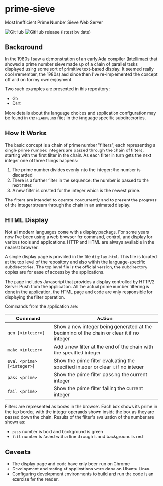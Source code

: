# prime-sieve

Most Inefficient Prime Number Sieve Web Server

![GitHub](https://img.shields.io/github/license/madkins23/prime-sieve)
![GitHub release (latest by date)](https://img.shields.io/github/v/release/madkins23/prime-sieve)


## Background

In the 1980s I saw a demonstration of an early Ada compiler
([Intellimac](https://www.computerhistory.org/collections/catalog/102743800))
that showed  a prime number sieve made up of a chain of parallel tasks
displayed using some sort of primitive text-based display.
It seemed really cool (remember, the 1980s) and since then I've
re-implemented the concept off and on for my own enjoyment.

Two such examples are presented in this repository:

* Go
* Dart

More details about the language choices and application configuration
may be found in the `README.md` files in the language specific subdirectories.

## How It Works

The basic concept is a chain of prime number "filters",
each representing a single prime number.
Integers are passed through the chain of filters,
starting with the first filter in the chain.
As each filter in turn gets the next integer one of three things happens:
 
1. The prime number divides evenly into the integer: the number is discarded.
2. There is a further filter in the sequence: the number is passed to the next filter.
3. A new filter is created for the integer which is the newest prime.

The filters are intended to operate concurrently and
to present the progress of the integer stream through the chain
in an animated display.

## HTML Display

Not all modern languages come with a display package.
For some years now I've been using a web browser for
command, control, and display for various tools and applications.
HTTP and HTML are always available in the nearest browser.

A single display page is provided in the file `display.html`.
This file is located at the top level of the repository and also
within the language-specific subdirectories.
The top level file is the official version,
the subdirectory copies are for ease of access by the applications.

The page includes Javascript that provides a display
controlled by HTTP/2 Server Push from the application.
All the actual prime number filtering is done in the application,
the HTML page and code are only responsible for displaying the filter operation.

Commands from the application are:

| Command                    | Action                                                                                     |
|----------------------------|--------------------------------------------------------------------------------------------|
| `gen [<integer>]`          | Show a new integer being generated at the beginning of the chain or clear it if no integer |
| `make <integer>`           | Add a new filter at the end of the chain with the specified integer                        |
| `eval <prime> [<integer>]` | Show the prime filter evaluating the specified integer or clear it if no integer           |
| `pass <prime>`             | Show the prime filter passing the current integer                                          |
| `fail <prime>`             | Show the prime filter failing the current integer                                          |

Filters are represented as boxes in the browser.
Each box shows its prime in the top border,
with the integer operands shown inside the box as they are passed down the chain.
Results of the filter's evaluation of the number are shown as:
* `pass` number is bold and background is green
* `fail` number is faded with a line through it and background is red

## Caveats

* The display page and code have only been run on Chrome.
* Development and testing of applications were done on Ubuntu Linux.
* Configuring development environments to build and run the code is an exercise for the reader.
